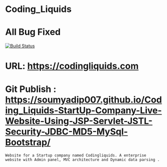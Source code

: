 # Coding_Liquids
# All Bug Fixed 

[![Build Status](https://travis-ci.org/rails/spring.svg?branch=master)](https://travis-ci.org/rails/spring)
# URL: https://codingliquids.com
# Git Publish : https://soumyadip007.github.io/Coding_Liquids-StartUp-Company-Live-Website-Using-JSP-Servlet-JSTL-Security-JDBC-MD5-MySql-Bootstrap/
```
Website for a Startup company named Codingliquids. A enterprise website with Admin panel, MVC architecture and Dynamic data parsing .
```
